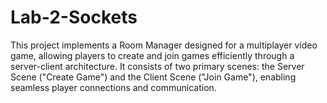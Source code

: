 # Lab-2-Sockets
This project implements a Room Manager designed for a multiplayer video game, allowing players to create and join games efficiently through a server-client architecture. It consists of two primary scenes: the Server Scene ("Create Game") and the Client Scene ("Join Game"), enabling seamless player connections and communication.
